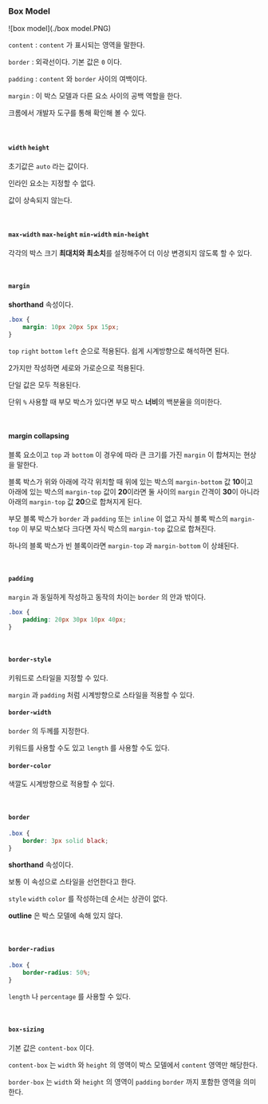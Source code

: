 ### Box Model

![box model](./box model.PNG)

`content`  : `content` 가 표시되는 영역을 말한다.

`border` : 외곽선이다. 기본 값은 `0` 이다.

`padding` : `content` 와 `border` 사이의 여백이다.

`margin` : 이 박스 모델과 다른 요소 사이의 공백 역할을 한다.

크롬에서 개발자 도구를 통해 확인해 볼 수 있다.

<br>

#### `width` `height`

초기값은 `auto` 라는 값이다.

인라인 요소는 지정할 수 없다.

값이 상속되지 않는다.

<br>

#### `max-width` `max-height` `min-width` `min-height`

각각의 박스 크기 **최대치와 최소치**를 설정해주어 더 이상 변경되지 않도록 할 수 있다.

<br>

#### `margin` 

**shorthand** 속성이다.

```css
.box {
    margin: 10px 20px 5px 15px;
}
```

 `top` `right` `bottom` `left` 순으로 적용된다. 쉽게 시계방향으로 해석하면 된다.

2가지만 작성하면 세로와 가로순으로 적용된다.

단일 값은 모두 적용된다.

단위 `%` 사용할 때 부모 박스가 있다면 부모 박스 **너비**의 백분율을 의미한다.

<br>

#### margin collapsing

블록 요소이고 `top` 과 `bottom` 이 경우에 따라 큰 크기를 가진 `margin` 이 합쳐지는 현상을 말한다.

블록 박스가 위와 아래에 각각 위치할 때 위에 있는 박스의 `margin-bottom` 값 **10**이고 아래에 있는 박스의 `margin-top` 값이 **20**이라면 둘 사이의 `margin` 간격이 **30**이 아니라 아래의 `margin-top` 값 **20**으로 합쳐지게 된다.

부모 블록 박스가 `border` 과 `padding` 또는 `inline` 이 없고 자식 블록 박스의 `margin-top` 이 부모 박스보다 크다면 자식 박스의 `margin-top` 값으로 합쳐진다.

하나의 블록 박스가 빈 블록이라면 `margin-top` 과 `margin-bottom` 이 상쇄된다.

<br>

#### `padding`

`margin` 과 동일하게 작성하고 동작의 차이는 `border` 의 안과 밖이다.

```css
.box {
    padding: 20px 30px 10px 40px;
}
```

<br>

#### `border-style` 

키워드로 스타일을 지정할 수 있다.

`margin` 과 `padding` 처럼 시계방향으로 스타일을 적용할 수 있다.

#### `border-width` 

`border` 의 두께를 지정한다.

키워드를 사용할 수도 있고 `length` 를 사용할 수도 있다.

#### `border-color`

색깔도 시계방향으로 적용할 수 있다.

<br>

#### `border`

```css
.box {
    border: 3px solid black;
}
```

**shorthand** 속성이다.

보통 이 속성으로 스타일을 선언한다고 한다.

`style` `width` `color` 를 작성하는데 순서는 상관이 없다.

**outline** 은 박스 모델에 속해 있지 않다.

<br>

#### `border-radius`

```css
.box {
    border-radius: 50%;
}
```

`length` 나 `percentage` 를 사용할 수 있다.

<br>

#### `box-sizing`

기본 값은 `content-box` 이다.

`content-box` 는 `width` 와 `height` 의 영역이 박스 모델에서 `content` 영역만 해당한다.

`border-box` 는 `width` 와 `height` 의 영역이 `padding` `border` 까지 포함한 영역을 의미한다.

